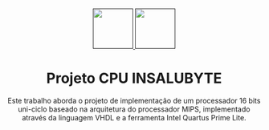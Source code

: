 <br />
<p align="center">
  <a href="">
    <img src="https://user-images.githubusercontent.com/49700354/114078715-a61b2f00-987f-11eb-8eef-6fd7cfc17d33.png" alt="" width="80" height="80">
    <img src="https://github.com/VictorH456/AOC_3VictorC-RyanKEGiovana_UFRR_2023/blob/main/Componentes/image-removebg-preview%20(1).png"  alt="" width="80" height="80">
  </a>
  <h1 align="center">Projeto CPU INSALUBYTE</h1>
  <p align="center">
    Este trabalho aborda o projeto de implementação de um processador 16 bits uni-ciclo baseado na arquitetura do processador MIPS, implementado através
    da linguagem VHDL e a ferramenta Intel Quartus Prime Lite.
  </p>
    </a>
  </p>
</p>
